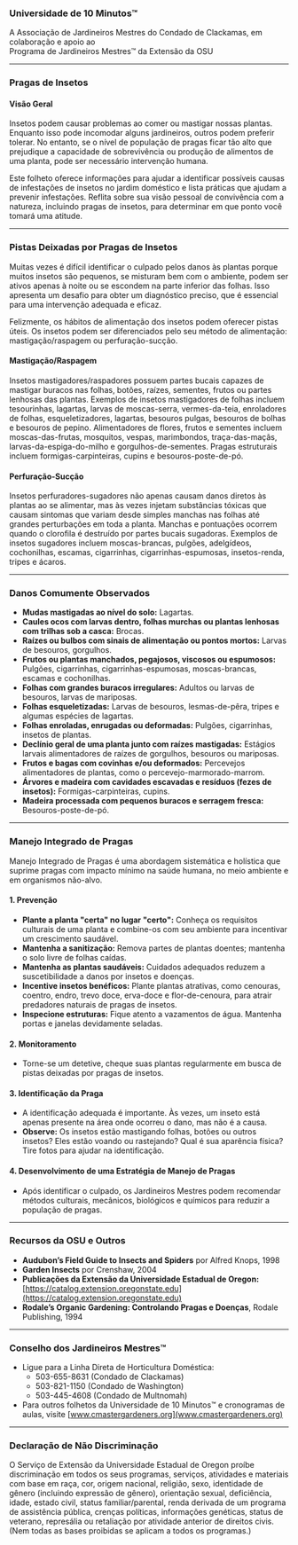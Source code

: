 ### Universidade de 10 Minutos™  
A Associação de Jardineiros Mestres do Condado de Clackamas, em colaboração e apoio ao  
Programa de Jardineiros Mestres™ da Extensão da OSU  

---

### Pragas de Insetos  

#### Visão Geral  
Insetos podem causar problemas ao comer ou mastigar nossas plantas. Enquanto isso pode incomodar alguns jardineiros, outros podem preferir tolerar. No entanto, se o nível de população de pragas ficar tão alto que prejudique a capacidade de sobrevivência ou produção de alimentos de uma planta, pode ser necessário intervenção humana.  

Este folheto oferece informações para ajudar a identificar possíveis causas de infestações de insetos no jardim doméstico e lista práticas que ajudam a prevenir infestações. Reflita sobre sua visão pessoal de convivência com a natureza, incluindo pragas de insetos, para determinar em que ponto você tomará uma atitude.  

---

### Pistas Deixadas por Pragas de Insetos  
Muitas vezes é difícil identificar o culpado pelos danos às plantas porque muitos insetos são pequenos, se misturam bem com o ambiente, podem ser ativos apenas à noite ou se escondem na parte inferior das folhas. Isso apresenta um desafio para obter um diagnóstico preciso, que é essencial para uma intervenção adequada e eficaz.  

Felizmente, os hábitos de alimentação dos insetos podem oferecer pistas úteis. Os insetos podem ser diferenciados pelo seu método de alimentação: mastigação/raspagem ou perfuração-sucção.  

#### Mastigação/Raspagem  
Insetos mastigadores/raspadores possuem partes bucais capazes de mastigar buracos nas folhas, botões, raízes, sementes, frutos ou partes lenhosas das plantas. Exemplos de insetos mastigadores de folhas incluem tesourinhas, lagartas, larvas de moscas-serra, vermes-da-teia, enroladores de folhas, esqueletizadores, lagartas, besouros pulgas, besouros de bolhas e besouros de pepino. Alimentadores de flores, frutos e sementes incluem moscas-das-frutas, mosquitos, vespas, marimbondos, traça-das-maçãs, larvas-da-espiga-do-milho e gorgulhos-de-sementes. Pragas estruturais incluem formigas-carpinteiras, cupins e besouros-poste-de-pó.  

#### Perfuração-Sucção  
Insetos perfuradores-sugadores não apenas causam danos diretos às plantas ao se alimentar, mas às vezes injetam substâncias tóxicas que causam sintomas que variam desde simples manchas nas folhas até grandes perturbações em toda a planta. Manchas e pontuações ocorrem quando o clorofila é destruído por partes bucais sugadoras. Exemplos de insetos sugadores incluem moscas-brancas, pulgões, adelgídeos, cochonilhas, escamas, cigarrinhas, cigarrinhas-espumosas, insetos-renda, tripes e ácaros.  

---

### Danos Comumente Observados  
- **Mudas mastigadas ao nível do solo:** Lagartas.  
- **Caules ocos com larvas dentro, folhas murchas ou plantas lenhosas com trilhas sob a casca:** Brocas.  
- **Raízes ou bulbos com sinais de alimentação ou pontos mortos:** Larvas de besouros, gorgulhos.  
- **Frutos ou plantas manchados, pegajosos, viscosos ou espumosos:** Pulgões, cigarrinhas, cigarrinhas-espumosas, moscas-brancas, escamas e cochonilhas.  
- **Folhas com grandes buracos irregulares:** Adultos ou larvas de besouros, larvas de mariposas.  
- **Folhas esqueletizadas:** Larvas de besouros, lesmas-de-pêra, tripes e algumas espécies de lagartas.  
- **Folhas enroladas, enrugadas ou deformadas:** Pulgões, cigarrinhas, insetos de plantas.  
- **Declínio geral de uma planta junto com raízes mastigadas:** Estágios larvais alimentadores de raízes de gorgulhos, besouros ou mariposas.  
- **Frutos e bagas com covinhas e/ou deformados:** Percevejos alimentadores de plantas, como o percevejo-marmorado-marrom.  
- **Árvores e madeira com cavidades escavadas e resíduos (fezes de insetos):** Formigas-carpinteiras, cupins.  
- **Madeira processada com pequenos buracos e serragem fresca:** Besouros-poste-de-pó.  

---

### Manejo Integrado de Pragas  
Manejo Integrado de Pragas é uma abordagem sistemática e holística que suprime pragas com impacto mínimo na saúde humana, no meio ambiente e em organismos não-alvo.  

#### 1. Prevenção  
- **Plante a planta "certa" no lugar "certo":** Conheça os requisitos culturais de uma planta e combine-os com seu ambiente para incentivar um crescimento saudável.  
- **Mantenha a sanitização:** Remova partes de plantas doentes; mantenha o solo livre de folhas caídas.  
- **Mantenha as plantas saudáveis:** Cuidados adequados reduzem a suscetibilidade a danos por insetos e doenças.  
- **Incentive insetos benéficos:** Plante plantas atrativas, como cenouras, coentro, endro, trevo doce, erva-doce e flor-de-cenoura, para atrair predadores naturais de pragas de insetos.  
- **Inspecione estruturas:** Fique atento a vazamentos de água. Mantenha portas e janelas devidamente seladas.  

#### 2. Monitoramento  
- Torne-se um detetive, cheque suas plantas regularmente em busca de pistas deixadas por pragas de insetos.  

#### 3. Identificação da Praga  
- A identificação adequada é importante. Às vezes, um inseto está apenas presente na área onde ocorreu o dano, mas não é a causa.  
- **Observe:** Os insetos estão mastigando folhas, botões ou outros insetos? Eles estão voando ou rastejando? Qual é sua aparência física? Tire fotos para ajudar na identificação.  

#### 4. Desenvolvimento de uma Estratégia de Manejo de Pragas  
- Após identificar o culpado, os Jardineiros Mestres podem recomendar métodos culturais, mecânicos, biológicos e químicos para reduzir a população de pragas.  

---

### Recursos da OSU e Outros  
- **Audubon’s Field Guide to Insects and Spiders** por Alfred Knops, 1998  
- **Garden Insects** por Crenshaw, 2004  
- **Publicações da Extensão da Universidade Estadual de Oregon:** [https://catalog.extension.oregonstate.edu](https://catalog.extension.oregonstate.edu)  
- **Rodale’s Organic Gardening: Controlando Pragas e Doenças**, Rodale Publishing, 1994  

---

### Conselho dos Jardineiros Mestres™  
- Ligue para a Linha Direta de Horticultura Doméstica:  
  - 503-655-8631 (Condado de Clackamas)  
  - 503-821-1150 (Condado de Washington)  
  - 503-445-4608 (Condado de Multnomah)  
- Para outros folhetos da Universidade de 10 Minutos™ e cronogramas de aulas, visite [www.cmastergardeners.org](www.cmastergardeners.org)  

---

### Declaração de Não Discriminação  
O Serviço de Extensão da Universidade Estadual de Oregon proíbe discriminação em todos os seus programas, serviços, atividades e materiais com base em raça, cor, origem nacional, religião, sexo, identidade de gênero (incluindo expressão de gênero), orientação sexual, deficiência, idade, estado civil, status familiar/parental, renda derivada de um programa de assistência pública, crenças políticas, informações genéticas, status de veterano, represália ou retaliação por atividade anterior de direitos civis. (Nem todas as bases proibidas se aplicam a todos os programas.)